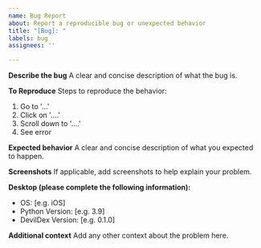 ```yaml
---
name: Bug Report
about: Report a reproducible bug or unexpected behavior
title: "[Bug]: "
labels: bug
assignees: ''

---
```


**Describe the bug**
A clear and concise description of what the bug is.

**To Reproduce**
Steps to reproduce the behavior:
1. Go to '...'
2. Click on '....'
3. Scroll down to '....'
4. See error

**Expected behavior**
A clear and concise description of what you expected to happen.

**Screenshots**
If applicable, add screenshots to help explain your problem.

**Desktop (please complete the following information):**
- OS: [e.g. iOS]
- Python Version: [e.g. 3.9]
- DevilDex Version: [e.g. 0.1.0]

**Additional context**
Add any other context about the problem here.
